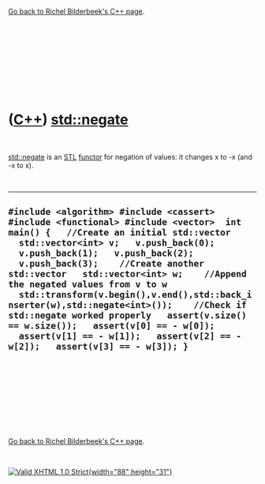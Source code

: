 

[Go back to Richel Bilderbeek's C++ page](Cpp.htm).

 

 

 

 

 

([C++](Cpp.htm)) [std::negate](CppNegate.htm)
=============================================

 

[std::negate](CppNegate.htm) is an [STL](CppStl.htm)
[functor](CppFunctor.htm) for negation of values: it changes x to -x
(and -x to x).

 

  ------------------------------------------------------------------------------------------------------------------------------------------------------------------------------------------------------------------------------------------------------------------------------------------------------------------------------------------------------------------------------------------------------------------------------------------------------------------------------------------------------------------------------------------------------------------------------------------------------
  ` #include <algorithm> #include <cassert> #include <functional> #include <vector>  int main() {   //Create an initial std::vector   std::vector<int> v;   v.push_back(0);   v.push_back(1);   v.push_back(2);   v.push_back(3);    //Create another std::vector   std::vector<int> w;    //Append the negated values from v to w   std::transform(v.begin(),v.end(),std::back_inserter(w),std::negate<int>());    //Check if std::negate worked properly   assert(v.size() == w.size());   assert(v[0] == - w[0]);   assert(v[1] == - w[1]);   assert(v[2] == - w[2]);   assert(v[3] == - w[3]); } `
  ------------------------------------------------------------------------------------------------------------------------------------------------------------------------------------------------------------------------------------------------------------------------------------------------------------------------------------------------------------------------------------------------------------------------------------------------------------------------------------------------------------------------------------------------------------------------------------------------------

 

 

 

 

 

[Go back to Richel Bilderbeek's C++ page](Cpp.htm).



 

[![Valid XHTML 1.0 Strict](valid-xhtml10.png){width="88"
height="31"}](http://validator.w3.org/check?uri=referer)
